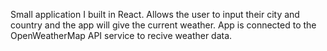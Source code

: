 Small application I built in React. Allows the user to input their city and country and the app will give the current weather.
App is connected to the OpenWeatherMap API service to recive weather data. 
